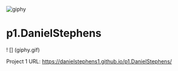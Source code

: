 ![giphy](https://user-images.githubusercontent.com/49926015/109435403-f29d6000-79df-11eb-93ce-a4e38a54cdc6.gif)

# p1.DanielStephens

! [] (giphy.gif)

Project 1 URL: https://danielstephens1.github.io/p1.DanielStephens/

